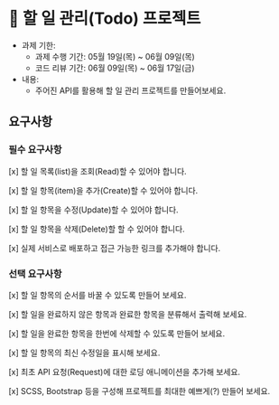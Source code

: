 # 📌 할 일 관리(Todo) 프로젝트

- 과제 기한:
  - 과제 수행 기간: 05월 19일(목) ~ 06월 09일(목)
  - 코드 리뷰 기간: 06월 09일(목) ~ 06월 17일(금)
- 내용:
  - 주어진 API를 활용해 할 일 관리 프로젝트를 만들어보세요.

## 요구사항

### 필수 요구사항

[x] 할 일 목록(list)을 조회(Read)할 수 있어야 합니다.

[x] 할 일 항목(item)을 추가(Create)할 수 있어야 합니다.

[x] 할 일 항목을 수정(Update)할 수 있어야 합니다.

[x] 할 일 항목을 삭제(Delete)할 할 수 있어야 합니다.

[x] 실제 서비스로 배포하고 접근 가능한 링크를 추가해야 합니다.

### 선택 요구사항

[x] 할 일 항목의 순서를 바꿀 수 있도록 만들어 보세요.

[x] 할 일을 완료하지 않은 항목과 완료한 항목을 분류해서 출력해 보세요.

[x] 할 일을 완료한 항목을 한번에 삭제할 수 있도록 만들어 보세요.

[x] 할 일 항목의 최신 수정일을 표시해 보세요.

[x] 최초 API 요청(Request)에 대한 로딩 애니메이션을 추가해 보세요.

[x] SCSS, Bootstrap 등을 구성해 프로젝트를 최대한 예쁘게(?) 만들어 보세요.
